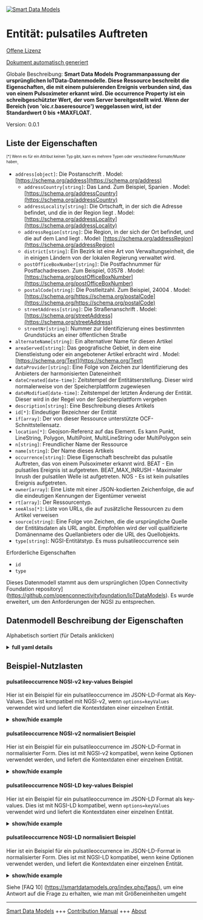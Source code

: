 <!-- 10-Header -->    
[![Smart Data Models](https://smartdatamodels.org/wp-content/uploads/2022/01/SmartDataModels_logo.png "Logo")](https://smartdatamodels.org)    
Entität: pulsatiles Auftreten    
=============================<!-- /10-Header -->    
<!-- 15-License -->    
[Offene Lizenz](https://github.com/smart-data-models//dataModel.OCF/blob/master/pulsatileoccurrence/LICENSE.md)    
[Dokument automatisch generiert](https://docs.google.com/presentation/d/e/2PACX-1vTs-Ng5dIAwkg91oTTUdt8ua7woBXhPnwavZ0FxgR8BsAI_Ek3C5q97Nd94HS8KhP-r_quD4H0fgyt3/pub?start=false&loop=false&delayms=3000#slide=id.gb715ace035_0_60)    
<!-- /15-License -->    
<!-- 20-Description -->    
Globale Beschreibung: **Smart Data Models Programmanpassung der ursprünglichen IoTData-Datenmodelle. Diese Ressource beschreibt die Eigenschaften, die mit einem pulsierenden Ereignis verbunden sind, das von einem Pulsoximeter erkannt wird.  Die occurrence Property ist ein schreibgeschützter Wert, der vom Server bereitgestellt wird.  Wenn der Bereich (von 'oic.r.baseresource') weggelassen wird, ist der Standardwert 0 bis +MAXFLOAT.**    
Version: 0.0.1    
<!-- /20-Description -->    
<!-- 30-PropertiesList -->    
## Liste der Eigenschaften    
<sup><sub>[*] Wenn es für ein Attribut keinen Typ gibt, kann es mehrere Typen oder verschiedene Formate/Muster haben</sub></sup>.    
- `address[object]`: Die Postanschrift  . Model: [https://schema.org/address](https://schema.org/address)	- `addressCountry[string]`: Das Land. Zum Beispiel, Spanien  . Model: [https://schema.org/addressCountry](https://schema.org/addressCountry)    
	- `addressLocality[string]`: Die Ortschaft, in der sich die Adresse befindet, und die in der Region liegt  . Model: [https://schema.org/addressLocality](https://schema.org/addressLocality)    
	- `addressRegion[string]`: Die Region, in der sich der Ort befindet, und die auf dem Land liegt  . Model: [https://schema.org/addressRegion](https://schema.org/addressRegion)    
	- `district[string]`: Ein Bezirk ist eine Art von Verwaltungseinheit, die in einigen Ländern von der lokalen Regierung verwaltet wird.      
	- `postOfficeBoxNumber[string]`: Die Postfachnummer für Postfachadressen. Zum Beispiel, 03578  . Model: [https://schema.org/postOfficeBoxNumber](https://schema.org/postOfficeBoxNumber)    
	- `postalCode[string]`: Die Postleitzahl. Zum Beispiel, 24004  . Model: [https://schema.org/https://schema.org/postalCode](https://schema.org/https://schema.org/postalCode)    
	- `streetAddress[string]`: Die Straßenanschrift  . Model: [https://schema.org/streetAddress](https://schema.org/streetAddress)    
	- `streetNr[string]`: Nummer zur Identifizierung eines bestimmten Grundstücks an einer öffentlichen Straße      
- `alternateName[string]`: Ein alternativer Name für diesen Artikel  - `areaServed[string]`: Das geografische Gebiet, in dem eine Dienstleistung oder ein angebotener Artikel erbracht wird  . Model: [https://schema.org/Text](https://schema.org/Text)- `dataProvider[string]`: Eine Folge von Zeichen zur Identifizierung des Anbieters der harmonisierten Dateneinheit  - `dateCreated[date-time]`: Zeitstempel der Entitätserstellung. Dieser wird normalerweise von der Speicherplattform zugewiesen  - `dateModified[date-time]`: Zeitstempel der letzten Änderung der Entität. Dieser wird in der Regel von der Speicherplattform vergeben  - `description[string]`: Eine Beschreibung dieses Artikels  - `id[*]`: Eindeutiger Bezeichner der Entität  - `if[array]`: Der von dieser Ressource unterstützte OCF-Schnittstellensatz.  - `location[*]`: Geojson-Referenz auf das Element. Es kann Punkt, LineString, Polygon, MultiPoint, MultiLineString oder MultiPolygon sein  - `n[string]`: Freundlicher Name der Ressource  - `name[string]`: Der Name dieses Artikels  - `occurrence[string]`: Diese Eigenschaft beschreibt das pulsatile Auftreten, das von einem Pulsoximeter erkannt wird. BEAT - Ein pulsatiles Ereignis ist aufgetreten. BEAT_MAX_INRUSH - Maximaler Inrush der pulsatilen Welle ist aufgetreten. NOS - Es ist kein pulsatiles Ereignis aufgetreten.  - `owner[array]`: Eine Liste mit einer JSON-kodierten Zeichenfolge, die auf die eindeutigen Kennungen der Eigentümer verweist  - `rt[array]`: Der Ressourcentyp.  - `seeAlso[*]`: Liste von URLs, die auf zusätzliche Ressourcen zu dem Artikel verweisen  - `source[string]`: Eine Folge von Zeichen, die die ursprüngliche Quelle der Entitätsdaten als URL angibt. Empfohlen wird der voll qualifizierte Domänenname des Quellanbieters oder die URL des Quellobjekts.  - `type[string]`: NGSI-Entitätstyp. Es muss pulsatileoccurrence sein  <!-- /30-PropertiesList -->    
<!-- 35-RequiredProperties -->    
Erforderliche Eigenschaften    
- `id`  - `type`  <!-- /35-RequiredProperties -->    
<!-- 40-RequiredProperties -->    
Dieses Datenmodell stammt aus dem ursprünglichen [Open Connectivity Foundation repository] (https://github.com/openconnectivityfoundation/IoTDataModels). Es wurde erweitert, um den Anforderungen der NGSI zu entsprechen.    
<!-- /40-RequiredProperties -->    
<!-- 50-DataModelHeader -->    
## Datenmodell Beschreibung der Eigenschaften    
Alphabetisch sortiert (für Details anklicken)    
<!-- /50-DataModelHeader -->    
<!-- 60-ModelYaml -->    
<details><summary><strong>full yaml details</strong></summary>      
```yaml    
pulsatileoccurrence:      
  description: Smart Data Models Program adaptation of the original IoTData data Models. This Resource describes the Properties associated with a Pulsatile Occurrence detected by a Pulse Oximeter.  The occurrence Property is a read-only value that is provided by the server.  When range (from 'oic.r.baseresource') is omitted the default is 0 to +MAXFLOAT.      
  properties:      
    address:      
      description: The mailing address      
      properties:      
        addressCountry:      
          description: 'The country. For example, Spain'      
          type: string      
          x-ngsi:      
            model: https://schema.org/addressCountry      
            type: Property      
        addressLocality:      
          description: 'The locality in which the street address is, and which is in the region'      
          type: string      
          x-ngsi:      
            model: https://schema.org/addressLocality      
            type: Property      
        addressRegion:      
          description: 'The region in which the locality is, and which is in the country'      
          type: string      
          x-ngsi:      
            model: https://schema.org/addressRegion      
            type: Property      
        district:      
          description: 'A district is a type of administrative division that, in some countries, is managed by the local government'      
          type: string      
          x-ngsi:      
            type: Property      
        postOfficeBoxNumber:      
          description: 'The post office box number for PO box addresses. For example, 03578'      
          type: string      
          x-ngsi:      
            model: https://schema.org/postOfficeBoxNumber      
            type: Property      
        postalCode:      
          description: 'The postal code. For example, 24004'      
          type: string      
          x-ngsi:      
            model: https://schema.org/https://schema.org/postalCode      
            type: Property      
        streetAddress:      
          description: The street address      
          type: string      
          x-ngsi:      
            model: https://schema.org/streetAddress      
            type: Property      
        streetNr:      
          description: Number identifying a specific property on a public street      
          type: string      
          x-ngsi:      
            type: Property      
      type: object      
      x-ngsi:      
        model: https://schema.org/address      
        type: Property      
    alternateName:      
      description: An alternative name for this item      
      type: string      
      x-ngsi:      
        type: Property      
    areaServed:      
      description: The geographic area where a service or offered item is provided      
      type: string      
      x-ngsi:      
        model: https://schema.org/Text      
        type: Property      
    dataProvider:      
      description: A sequence of characters identifying the provider of the harmonised data entity      
      type: string      
      x-ngsi:      
        type: Property      
    dateCreated:      
      description: Entity creation timestamp. This will usually be allocated by the storage platform      
      format: date-time      
      type: string      
      x-ngsi:      
        type: Property      
    dateModified:      
      description: Timestamp of the last modification of the entity. This will usually be allocated by the storage platform      
      format: date-time      
      type: string      
      x-ngsi:      
        type: Property      
    description:      
      description: A description of this item      
      type: string      
      x-ngsi:      
        type: Property      
    id:      
      anyOf:      
        - description: Identifier format of any NGSI entity      
          maxLength: 256      
          minLength: 1      
          pattern: ^[\w\-\.\{\}\$\+\*\[\]`|~^@!,:\\]+$      
          type: string      
          x-ngsi:      
            type: Property      
        - description: Identifier format of any NGSI entity      
          format: uri      
          type: string      
          x-ngsi:      
            type: Property      
      description: Unique identifier of the entity      
      x-ngsi:      
        type: Property      
    if:      
      description: The OCF Interface set supported by this Resource.      
      items:      
        enum:      
          - oic.if.s      
          - oic.if.baseline      
        type: string      
      minItems: 1      
      readOnly: true      
      type: array      
      uniqueItems: true      
      x-ngsi:      
        type: Property      
    location:      
      description: 'Geojson reference to the item. It can be Point, LineString, Polygon, MultiPoint, MultiLineString or MultiPolygon'      
      oneOf:      
        - description: Geojson reference to the item. Point      
          properties:      
            bbox:      
              items:      
                type: number      
              minItems: 4      
              type: array      
            coordinates:      
              items:      
                type: number      
              minItems: 2      
              type: array      
            type:      
              enum:      
                - Point      
              type: string      
          required:      
            - type      
            - coordinates      
          title: GeoJSON Point      
          type: object      
          x-ngsi:      
            type: GeoProperty      
        - description: Geojson reference to the item. LineString      
          properties:      
            bbox:      
              items:      
                type: number      
              minItems: 4      
              type: array      
            coordinates:      
              items:      
                items:      
                  type: number      
                minItems: 2      
                type: array      
              minItems: 2      
              type: array      
            type:      
              enum:      
                - LineString      
              type: string      
          required:      
            - type      
            - coordinates      
          title: GeoJSON LineString      
          type: object      
          x-ngsi:      
            type: GeoProperty      
        - description: Geojson reference to the item. Polygon      
          properties:      
            bbox:      
              items:      
                type: number      
              minItems: 4      
              type: array      
            coordinates:      
              items:      
                items:      
                  items:      
                    type: number      
                  minItems: 2      
                  type: array      
                minItems: 4      
                type: array      
              type: array      
            type:      
              enum:      
                - Polygon      
              type: string      
          required:      
            - type      
            - coordinates      
          title: GeoJSON Polygon      
          type: object      
          x-ngsi:      
            type: GeoProperty      
        - description: Geojson reference to the item. MultiPoint      
          properties:      
            bbox:      
              items:      
                type: number      
              minItems: 4      
              type: array      
            coordinates:      
              items:      
                items:      
                  type: number      
                minItems: 2      
                type: array      
              type: array      
            type:      
              enum:      
                - MultiPoint      
              type: string      
          required:      
            - type      
            - coordinates      
          title: GeoJSON MultiPoint      
          type: object      
          x-ngsi:      
            type: GeoProperty      
        - description: Geojson reference to the item. MultiLineString      
          properties:      
            bbox:      
              items:      
                type: number      
              minItems: 4      
              type: array      
            coordinates:      
              items:      
                items:      
                  items:      
                    type: number      
                  minItems: 2      
                  type: array      
                minItems: 2      
                type: array      
              type: array      
            type:      
              enum:      
                - MultiLineString      
              type: string      
          required:      
            - type      
            - coordinates      
          title: GeoJSON MultiLineString      
          type: object      
          x-ngsi:      
            type: GeoProperty      
        - description: Geojson reference to the item. MultiLineString      
          properties:      
            bbox:      
              items:      
                type: number      
              minItems: 4      
              type: array      
            coordinates:      
              items:      
                items:      
                  items:      
                    items:      
                      type: number      
                    minItems: 2      
                    type: array      
                  minItems: 4      
                  type: array      
                type: array      
              type: array      
            type:      
              enum:      
                - MultiPolygon      
              type: string      
          required:      
            - type      
            - coordinates      
          title: GeoJSON MultiPolygon      
          type: object      
          x-ngsi:      
            type: GeoProperty      
      x-ngsi:      
        type: GeoProperty      
    n:      
      description: Friendly name of the Resource      
      maxLength: 64      
      readOnly: true      
      type: string      
      x-ngsi:      
        type: Property      
    name:      
      description: The name of this item      
      type: string      
      x-ngsi:      
        type: Property      
    occurrence:      
      default: NOS      
      description: This Property describes the Pulsatile Occurrence detected by a Pulse Oximeter. BEAT - Pulsatile occurrence has occurred. BEAT_MAX_INRUSH - Maximal inrush of the pulsatile wave has occurred. NOS - No pulsatile event occurred.      
      enum:      
        - BEAT      
        - BEAT_MAX_INRUSH      
        - NOS      
      readOnly: true      
      type: string      
      x-ngsi:      
        type: Property      
    owner:      
      description: A List containing a JSON encoded sequence of characters referencing the unique Ids of the owner(s)      
      items:      
        anyOf:      
          - description: Identifier format of any NGSI entity      
            maxLength: 256      
            minLength: 1      
            pattern: ^[\w\-\.\{\}\$\+\*\[\]`|~^@!,:\\]+$      
            type: string      
            x-ngsi:      
              type: Property      
          - description: Identifier format of any NGSI entity      
            format: uri      
            type: string      
            x-ngsi:      
              type: Property      
        description: Unique identifier of the entity      
        x-ngsi:      
          type: Property      
      type: array      
      x-ngsi:      
        type: Property      
    rt:      
      description: The Resource Type.      
      items:      
        enum:      
          - oic.r.pulsatileoccurrence      
        type: string      
      minItems: 1      
      readOnly: true      
      type: array      
      uniqueItems: true      
      x-ngsi:      
        type: Property      
    seeAlso:      
      description: list of uri pointing to additional resources about the item      
      oneOf:      
        - items:      
            format: uri      
            type: string      
          minItems: 1      
          type: array      
        - format: uri      
          type: string      
      x-ngsi:      
        type: Property      
    source:      
      description: 'A sequence of characters giving the original source of the entity data as a URL. Recommended to be the fully qualified domain name of the source provider, or the URL to the source object'      
      type: string      
      x-ngsi:      
        type: Property      
    type:      
      description: NGSI entity type. It has to be pulsatileoccurrence      
      enum:      
        - pulsatileoccurrence      
      type: string      
      x-ngsi:      
        type: Property      
  required:      
    - id      
    - type      
  type: object      
  x-derived-from: https://github.com/OpenInterConnect/IoTDataModels/blob/master/pulsatileoccurrenceResURI.swagger.json      
  x-disclaimer: 'Redistribution and use in source and binary forms, with or without modification, are permitted  provided that the license conditions are met. Copyleft (c) 2022 Contributors to Smart Data Models Program'      
  x-license-url: https://github.com/smart-data-models/dataModel.OCF/blob/master/pulsatileoccurrence/LICENSE.md      
  x-model-schema: https://smart-data-models.github.io/dataModel.IoTDataModels/pulsatileoccurrence/schema.json      
  x-model-tags: OCF      
  x-version: 0.0.1      
```    
</details>      
<!-- /60-ModelYaml -->    
<!-- 70-MiddleNotes -->    
<!-- /70-MiddleNotes -->    
<!-- 80-Examples -->    
## Beispiel-Nutzlasten    
#### pulsatileoccurrence NGSI-v2 key-values Beispiel    
Hier ist ein Beispiel für ein pulsatileoccurrence im JSON-LD-Format als Key-Values. Dies ist kompatibel mit NGSI-v2, wenn `options=keyValues` verwendet wird und liefert die Kontextdaten einer einzelnen Entität.    
<details><summary><strong>show/hide example</strong></summary>      
```json  
{  
  "id": "urn:ngsi-ld:pulsatileoccurrence:id:TNGX:81857858",  
  "dateCreated": "1976-10-07T06:44:17Z",  
  "dateModified": "1999-08-17T03:28:07Z",  
  "source": "Best but cultural themselves identify. Population arrive democratic drive book director your of.",  
  "name": "International clearly want newspaper budget system. Study off could when film other stuff. Term woman memb",  
  "alternateName": "Nor plant court. Them you southern stand car ten ground.",  
  "description": "Sport while hope plant her nation. Movie successful bit improve trial back on.",  
  "dataProvider": "Rise cell board inside impact. Manage throw job fine able major smile. Show better success sure.",  
  "owner": [  
    "urn:ngsi-ld:pulsatileoccurrence:items:JRQW:01391931",  
    "urn:ngsi-ld:pulsatileoccurrence:items:AAHU:96179055"  
  ],  
  "seeAlso": [  
    "urn:ngsi-ld:pulsatileoccurrence:items:DLAX:18891740"  
  ],  
  "location": {  
    "type": "Point",  
    "coordinates": [  
      60.3722035,  
      154.825539  
    ]  
  },  
  "address": {  
    "streetAddress": "His not hospital house compare. Song fill machine job his but current.",  
    "addressLocality": "Scien",  
    "addressRegion": "Agency forward use throw. Trade newsp",  
    "addressCountry": "Team serious school leader difficult Congress detail. Energy member will likely option worry red. Color compare middle what gun.",  
    "postalCode": "Machine animal these discuss other worry poor. Some decision artist lead often d",  
    "postOfficeBoxNumber": "Put dog seven only think appear. Point we media sport contain practice then wear.",  
    "streetNr": "End edge system heart drug fear. Common m",  
    "district": "Piece already itself care debate finish."  
  },  
  "areaServed": "Real old last choice president difficult. Upon ten can.",  
  "occurrence": "BEAT_MAX_INRUSH",  
  "rt": [  
    "oic.r.pulsatileoccurrence"  
  ],  
  "n": "Occur know call story give next. Fill",  
  "if": [  
    "oic.if.s"  
  ],  
  "type": "pulsatileoccurrence"  
}  
```  
</details>    
#### pulsatileoccurrence NGSI-v2 normalisiert Beispiel    
Hier ist ein Beispiel für ein pulsatileoccurrence im JSON-LD-Format in normalisierter Form. Dies ist mit NGSI-v2 kompatibel, wenn keine Optionen verwendet werden, und liefert die Kontextdaten einer einzelnen Entität.    
<details><summary><strong>show/hide example</strong></summary>      
```json  
{  
  "id": "urn:ngsi-ld:pulsatileoccurrence:id:TNGX:81857858",  
  "dateCreated": {  
    "type": "DateTime",  
    "value": "1976-10-07T06:44:17Z"  
  },  
  "dateModified": {  
    "type": "DateTime",  
    "value": "1999-08-17T03:28:07Z"  
  },  
  "source": {  
    "type": "Text",  
    "value": "Best but cultural themselves identify. Population arrive democratic drive book director your of."  
  },  
  "name": {  
    "type": "Text",  
    "value": "International clearly want newspaper budget system. Study off could when film other stuff. Term woman memb"  
  },  
  "alternateName": {  
    "type": "Text",  
    "value": "Nor plant court. Them you southern stand car ten ground."  
  },  
  "description": {  
    "type": "Text",  
    "value": "Sport while hope plant her nation. Movie successful bit improve trial back on."  
  },  
  "dataProvider": {  
    "type": "Text",  
    "value": "Rise cell board inside impact. Manage throw job fine able major smile. Show better success sure."  
  },  
  "owner": {  
    "type": "StructuredValue",  
    "value": [  
      "urn:ngsi-ld:pulsatileoccurrence:items:JRQW:01391931",  
      "urn:ngsi-ld:pulsatileoccurrence:items:AAHU:96179055"  
    ]  
  },  
  "seeAlso": {  
    "type": "StructuredValue",  
    "value": [  
      "urn:ngsi-ld:pulsatileoccurrence:items:DLAX:18891740"  
    ]  
  },  
  "location": {  
    "type": "geo:json",  
    "value": {  
      "type": "Point",  
      "coordinates": [  
        60.3722035,  
        154.825539  
      ]  
    }  
  },  
  "address": {  
    "type": "StructuredValue",  
    "value": {  
      "streetAddress": "His not hospital house compare. Song fill machine job his but current.",  
      "addressLocality": "Scien",  
      "addressRegion": "Agency forward use throw. Trade newsp",  
      "addressCountry": "Team serious school leader difficult Congress detail. Energy member will likely option worry red. Color compare middle what gun.",  
      "postalCode": "Machine animal these discuss other worry poor. Some decision artist lead often d",  
      "postOfficeBoxNumber": "Put dog seven only think appear. Point we media sport contain practice then wear.",  
      "streetNr": "End edge system heart drug fear. Common m",  
      "district": "Piece already itself care debate finish."  
    }  
  },  
  "areaServed": {  
    "type": "Text",  
    "value": "Real old last choice president difficult. Upon ten can."  
  },  
  "occurrence": {  
    "type": "Text",  
    "value": "BEAT_MAX_INRUSH"  
  },  
  "rt": {  
    "type": "StructuredValue",  
    "value": [  
      "oic.r.pulsatileoccurrence"  
    ]  
  },  
  "n": {  
    "type": "Text",  
    "value": "Occur know call story give next. Fill"  
  },  
  "if": {  
    "type": "StructuredValue",  
    "value": [  
      "oic.if.s"  
    ]  
  },  
  "type": "pulsatileoccurrence"  
}  
```  
</details>    
#### pulsatileoccurrence NGSI-LD key-values Beispiel    
Hier ist ein Beispiel für ein pulsatileoccurrence im JSON-LD Format als key-values. Dies ist mit NGSI-LD kompatibel, wenn `options=keyValues` verwendet wird und liefert die Kontextdaten einer einzelnen Entität.    
<details><summary><strong>show/hide example</strong></summary>      
```json  
{  
  "id": "urn:ngsi-ld:pulsatileoccurrence:id:TNGX:81857858",  
  "dateCreated": "1976-10-07T06:44:17Z",  
  "dateModified": "1999-08-17T03:28:07Z",  
  "source": "Best but cultural themselves identify. Population arrive democratic drive book director your of.",  
  "name": "International clearly want newspaper budget system. Study off could when film other stuff. Term woman memb",  
  "alternateName": "Nor plant court. Them you southern stand car ten ground.",  
  "description": "Sport while hope plant her nation. Movie successful bit improve trial back on.",  
  "dataProvider": "Rise cell board inside impact. Manage throw job fine able major smile. Show better success sure.",  
  "owner": [  
    "urn:ngsi-ld:pulsatileoccurrence:items:JRQW:01391931",  
    "urn:ngsi-ld:pulsatileoccurrence:items:AAHU:96179055"  
  ],  
  "seeAlso": [  
    "urn:ngsi-ld:pulsatileoccurrence:items:DLAX:18891740"  
  ],  
  "location": {  
    "type": "Point",  
    "coordinates": [  
      60.3722035,  
      154.825539  
    ]  
  },  
  "address": {  
    "streetAddress": "His not hospital house compare. Song fill machine job his but current.",  
    "addressLocality": "Scien",  
    "addressRegion": "Agency forward use throw. Trade newsp",  
    "addressCountry": "Team serious school leader difficult Congress detail. Energy member will likely option worry red. Color compare middle what gun.",  
    "postalCode": "Machine animal these discuss other worry poor. Some decision artist lead often d",  
    "postOfficeBoxNumber": "Put dog seven only think appear. Point we media sport contain practice then wear.",  
    "streetNr": "End edge system heart drug fear. Common m",  
    "district": "Piece already itself care debate finish."  
  },  
  "areaServed": "Real old last choice president difficult. Upon ten can.",  
  "occurrence": "BEAT_MAX_INRUSH",  
  "rt": [  
    "oic.r.pulsatileoccurrence"  
  ],  
  "n": "Occur know call story give next. Fill",  
  "if": [  
    "oic.if.s"  
  ],  
  "type": "pulsatileoccurrence",  
  "@context": [  
    "https://smartdatamodels.org/context.jsonld"  
  ]  
}  
```  
</details>    
#### pulsatileoccurrence NGSI-LD normalisiert Beispiel    
Hier ist ein Beispiel für ein pulsatileoccurrence im JSON-LD-Format in normalisierter Form. Dies ist mit NGSI-LD kompatibel, wenn keine Optionen verwendet werden, und liefert die Kontextdaten einer einzelnen Entität.    
<details><summary><strong>show/hide example</strong></summary>      
```json  
{  
    "id": "urn:ngsi-ld:pulsatileoccurrence:id:TNGX:81857858",  
    "dateCreated": {  
        "type": "Property",  
        "value": {  
            "@type": "DateTime",  
            "@value": "1976-10-07T06:44:17Z"  
        }  
    },  
    "dateModified": {  
        "type": "Property",  
        "value": {  
            "@type": "DateTime",  
            "@value": "1999-08-17T03:28:07Z"  
        }  
    },  
    "source": {  
        "type": "Property",  
        "value": "Best but cultural themselves identify. Population arrive democratic drive book director your of."  
    },  
    "name": {  
        "type": "Property",  
        "value": "International clearly want newspaper budget system. Study off could when film other stuff. Term woman memb"  
    },  
    "alternateName": {  
        "type": "Property",  
        "value": "Nor plant court. Them you southern stand car ten ground."  
    },  
    "description": {  
        "type": "Property",  
        "value": "Sport while hope plant her nation. Movie successful bit improve trial back on."  
    },  
    "dataProvider": {  
        "type": "Property",  
        "value": "Rise cell board inside impact. Manage throw job fine able major smile. Show better success sure."  
    },  
    "owner": {  
        "type": "Property",  
        "value": [  
            "urn:ngsi-ld:pulsatileoccurrence:items:JRQW:01391931",  
            "urn:ngsi-ld:pulsatileoccurrence:items:AAHU:96179055"  
        ]  
    },  
    "seeAlso": {  
        "type": "Property",  
        "value": [  
            "urn:ngsi-ld:pulsatileoccurrence:items:DLAX:18891740"  
        ]  
    },  
    "location": {  
        "type": "GeoProperty",  
        "value": {  
            "type": "Point",  
            "coordinates": [  
                60.3722035,  
                154.825539  
            ]  
        }  
    },  
    "address": {  
        "type": "Property",  
        "value": {  
            "streetAddress": "His not hospital house compare. Song fill machine job his but current.",  
            "addressLocality": "Scien",  
            "addressRegion": "Agency forward use throw. Trade newsp",  
            "addressCountry": "Team serious school leader difficult Congress detail. Energy member will likely option worry red. Color compare middle what gun.",  
            "postalCode": "Machine animal these discuss other worry poor. Some decision artist lead often d",  
            "postOfficeBoxNumber": "Put dog seven only think appear. Point we media sport contain practice then wear.",  
            "streetNr": "End edge system heart drug fear. Common m",  
            "district": "Piece already itself care debate finish."  
        }  
    },  
    "areaServed": {  
        "type": "Property",  
        "value": "Real old last choice president difficult. Upon ten can."  
    },  
    "occurrence": {  
        "type": "Property",  
        "value": "BEAT_MAX_INRUSH"  
    },  
    "rt": {  
        "type": "Property",  
        "value": [  
            "oic.r.pulsatileoccurrence"  
        ]  
    },  
    "n": {  
        "type": "Property",  
        "value": "Occur know call story give next. Fill"  
    },  
    "if": {  
        "type": "Property",  
        "value": [  
            "oic.if.s"  
        ]  
    },  
    "type": "pulsatileoccurrence",  
    "@context": [  
        "https://smartdatamodels.org/context.jsonld"  
    ]  
}  
```  
</details><!-- /80-Examples -->    
<!-- 90-FooterNotes -->    
<!-- /90-FooterNotes -->    
<!-- 95-Units -->    
Siehe [FAQ 10] (https://smartdatamodels.org/index.php/faqs/), um eine Antwort auf die Frage zu erhalten, wie man mit Größeneinheiten umgeht    
<!-- /95-Units -->    
<!-- 97-LastFooter -->    
---    
[Smart Data Models](https://smartdatamodels.org) +++ [Contribution Manual](https://bit.ly/contribution_manual) +++ [About](https://bit.ly/Introduction_SDM)<!-- /97-LastFooter -->    
